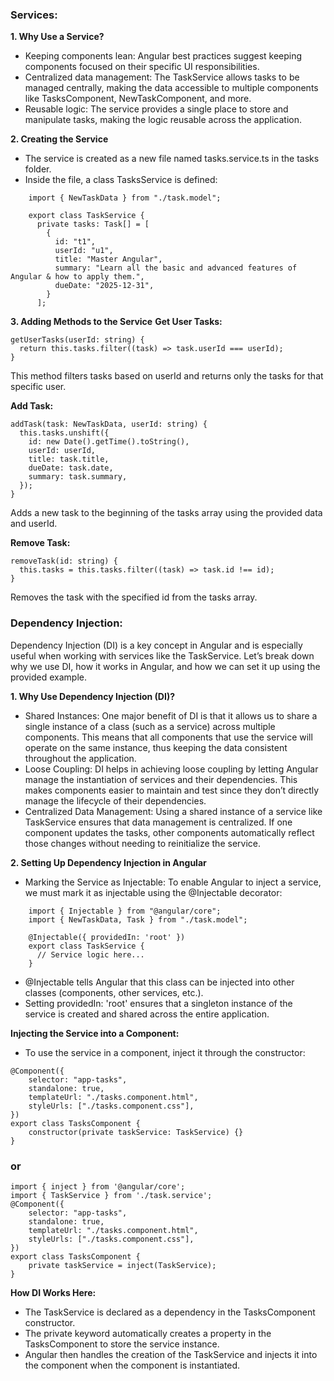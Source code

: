 ### Services:
**1. Why Use a Service?**
- Keeping components lean: Angular best practices suggest keeping components focused on their specific UI responsibilities.
- Centralized data management: The TaskService allows tasks to be managed centrally, making the data accessible to multiple components like TasksComponent, NewTaskComponent, and more.
- Reusable logic: The service provides a single place to store and manipulate tasks, making the logic reusable across the application.

**2. Creating the Service**
- The service is created as a new file named tasks.service.ts in the tasks folder.
- Inside the file, a class TasksService is defined:
```
    import { NewTaskData } from "./task.model";

    export class TaskService {
      private tasks: Task[] = [
        {
          id: "t1",
          userId: "u1",
          title: "Master Angular",
          summary: "Learn all the basic and advanced features of Angular & how to apply them.",
          dueDate: "2025-12-31",
        }
      ];
```
**3. Adding Methods to the Service**
**Get User Tasks:**
```
getUserTasks(userId: string) {
  return this.tasks.filter((task) => task.userId === userId);
}
```
This method filters tasks based on userId and returns only the tasks for that specific user.

**Add Task:**

```
addTask(task: NewTaskData, userId: string) {
  this.tasks.unshift({
    id: new Date().getTime().toString(),
    userId: userId,
    title: task.title,
    dueDate: task.date,
    summary: task.summary,
  });
}
```
Adds a new task to the beginning of the tasks array using the provided data and userId.

**Remove Task:**
```
removeTask(id: string) {
  this.tasks = this.tasks.filter((task) => task.id !== id);
}
```
Removes the task with the specified id from the tasks array.



### Dependency Injection:

Dependency Injection (DI) is a key concept in Angular and is especially useful when working with services like the TaskService. Let’s break down why we use DI, how it works in Angular, and how we can set it up using the provided example.

**1. Why Use Dependency Injection (DI)?**
- Shared Instances: One major benefit of DI is that it allows us to share a single instance of a class (such as a service) across multiple components. This means that all components that use the service will operate on the same instance, thus keeping the data consistent throughout the application.
- Loose Coupling: DI helps in achieving loose coupling by letting Angular manage the instantiation of services and their dependencies. This makes components easier to maintain and test since they don’t directly manage the lifecycle of their dependencies.
- Centralized Data Management: Using a shared instance of a service like TaskService ensures that data management is centralized. If one component updates the tasks, other components automatically reflect those changes without needing to reinitialize the service.

**2. Setting Up Dependency Injection in Angular**
- Marking the Service as Injectable:
        To enable Angular to inject a service, we must mark it as injectable using the @Injectable decorator:
  
```
    import { Injectable } from "@angular/core";
    import { NewTaskData, Task } from "./task.model";

    @Injectable({ providedIn: 'root' })
    export class TaskService {
      // Service logic here...
    }
```
- @Injectable tells Angular that this class can be injected into other classes (components, other services, etc.).
- Setting providedIn: 'root' ensures that a singleton instance of the service is created and shared across the entire application.

**Injecting the Service into a Component:**
- To use the service in a component, inject it through the constructor:

```
@Component({
    selector: "app-tasks",
    standalone: true,
    templateUrl: "./tasks.component.html",
    styleUrls: ["./tasks.component.css"],
})
export class TasksComponent {
    constructor(private taskService: TaskService) {}
}
```
### or 
```
import { inject } from '@angular/core';
import { TaskService } from './task.service';
@Component({
    selector: "app-tasks",
    standalone: true,
    templateUrl: "./tasks.component.html",
    styleUrls: ["./tasks.component.css"],
})
export class TasksComponent {
    private taskService = inject(TaskService);
}
```
**How DI Works Here:**
- The TaskService is declared as a dependency in the TasksComponent constructor.
- The private keyword automatically creates a property in the TasksComponent to store the service instance.
- Angular then handles the creation of the TaskService and injects it into the component when the component is instantiated.
